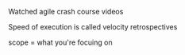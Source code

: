 Watched agile crash course videos

Speed of execution is called velocity
retrospectives

scope = what you're focuing on

